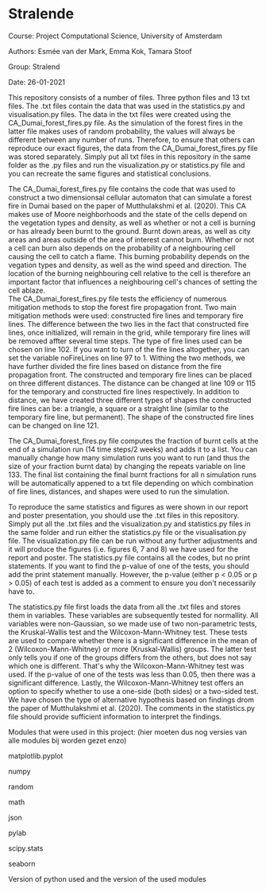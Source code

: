 # Stralende
Course: Project Computational Science, University of Amsterdam

Authors: Esmée van der Mark, Emma Kok, Tamara Stoof

Group: Stralend

Date: 26-01-2021

This repository consists of a number of files. Three python files and 13 txt files. The .txt files contain the data that was used in the statistics.py and visualisation.py files. The data in the txt files were created using the CA_Dumai_forest_fires.py file. As the simulation of the forest fires in the latter file makes uses of random probability, the values will always be different between any number of runs. Therefore, to ensure that others can reproduce our exact figures, the data from the CA_Dumai_forest_fires.py file was stored separately. Simply put all txt files in this repository in the same folder as the .py files and run the visualization.py or statistics.py file and you can recreate the same figures and statistical conclusions.

The CA_Dumai_forest_fires.py file contains the code that was used to construct a two dimensionsal cellular automaton that can simulate a forest fire in Dumai based on the paper of Mutthulakshmi et al. (2020). This CA makes use of Moore neighborhoods and the state of the cells depend on the vegetation types and density, as well as whether or not a cell is burning or has already been burnt to the ground. Burnt down areas, as well as city areas and areas outside of the area of interest cannot burn. Whether or not a cell can burn also depends on the probability of a neighbouring cell causing the cell to catch a flame. This burning probability depends on the vegation types and density, as well as the wind speed and direction. The location of the burning neighbouring cell relative to the cell is therefore an important factor that influences a neighbouring cell's chances of setting the cell ablaze.  
The CA_Dumai_forest_fires.py file tests the efficiency of numerous mitigation methods to stop the forest fire propagation front. Two main mitigation methods were used: constructed fire lines and temporary fire lines. The difference between the two lies in the fact that constructed fire lines, once initialized, will remain in the grid, while temporary fire lines will be removed affter several time steps. The type of fire lines used can be chosen on line 102. If you want to turn of the fire lines altogether, you can set the variable noFireLines on line 97 to 1.
Withing the two methods, we have further divided the fire lines based on distance from the fire propagation front. The constructed and temporary fire lines can be placed on three different distances. The distance can be changed at line 109 or 115 for the temporary and constructed fire lines respectively. In addition to distance, we have created three different types of shapes the constructed fire lines can be: a triangle, a square or a straight line (similar to the temporary fire line, but permanent). The shape of the constructed fire lines can be changed on line 121. 

The CA_Dumai_forest_fires.py file computes the fraction of burnt cells at the end of a simulation run (14 time steps/2 weeks) and adds it to a list. You can manually change how many simulation runs you want to run (and thus the size of your fraction burnt data) by changing the repeats variable on line 133. The final list containing the final burnt fractions for all n simulation runs will be automatically appened to a txt file depending on which combination of fire lines, distances, and shapes were used to run the simulation. 


To reproduce the same statistics and figures as were shown in our report and poster presentation, you should use the .txt files in this repository. Simply put all the .txt files and the visualization.py and statistics.py files in the same folder and run either the statistics.py file or the visualisation.py file. The visualization.py file can be run without any further adjustments and it will produce the figures (i.e. figures 6, 7 and 8) we have used for the report and poster. The statistics.py file contains all the codes, but no print statements. If you want to find the p-value of one of the tests, you should add the print statement manually. However, the p-value (either p < 0.05 or p > 0.05) of each test is added as a comment to ensure you don't necessarily have to. 

The statistics.py file first loads the data from all the .txt files and stores them in variables. These variables are subsequently tested for normallity. All variables were non-Gaussian, so we made use of two non-parametric tests, the Kruskal-Wallis test and the Wilcoxon-Mann-Whitney test. These tests are used to compare whether there is a significant difference in the mean of 2 (Wilcoxon-Mann-Whitney) or more (Kruskal-Wallis) groups. The latter test only tells you if one of the groups differs from the others, but does not say which one is different. That's why the Wilcoxon-Mann-Whitney test was used. If the p-value of one of the tests was less than 0.05, then there was a significant difference.
Lastly, the Wilcoxon-Mann-Whitney test offers an option to specify whether to use a one-side (both sides) or a two-sided test. We have chosen the type of alternative hypothesis based on findings drom the paper of Mutthulakshmi et al. (2020). The comments in the statistics.py file should provide sufficient information to interpret the findings.


Modules that were used in this project: (hier moeten dus nog versies van alle modules bij worden gezet enzo)

matplotlib.pyplot

numpy

random

math

json

pylab

scipy.stats

seaborn


Version of python used and the version of the used modules




